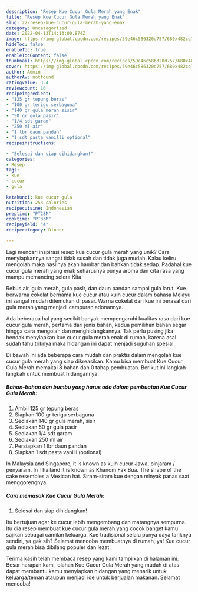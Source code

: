 ```yaml
---
description: "Resep Kue Cucur Gula Merah yang Enak"
title: "Resep Kue Cucur Gula Merah yang Enak"
slug: 22-resep-kue-cucur-gula-merah-yang-enak
category: Uncategorized
date: 2022-04-13T14:13:00.874Z
image: https://img-global.cpcdn.com/recipes/59e46c586320d757/680x482cq70/kue-cucur-gula-merah-foto-resep-utama.jpg
hideToc: false
enableToc: true
enableTocContent: false
thumbnail: https://img-global.cpcdn.com/recipes/59e46c586320d757/680x482cq70/kue-cucur-gula-merah-foto-resep-utama.jpg
cover: https://img-global.cpcdn.com/recipes/59e46c586320d757/680x482cq70/kue-cucur-gula-merah-foto-resep-utama.jpg
author: Admin
authorAv: notfound
ratingvalue: 3.4
reviewcount: 16
recipeingredient:
- "125 gr tepung beras"
- "100 gr terigu serbaguna"
- "140 gr gula merah sisir"
- "50 gr gula pasir"
- "1/4 sdt garam"
- "250 ml air"
- "1 lbr daun pandan"
- "1 sdt pasta vanilli optional"
recipeinstructions:

- "Selesai dan siap dihidangkan!"
categories:
- Resep
tags:
- kue
- cucur
- gula

katakunci: kue cucur gula 
nutrition: 253 calories
recipecuisine: Indonesian
preptime: "PT28M"
cooktime: "PT33M"
recipeyield: "4"
recipecategory: Dinner

---
```





Lagi mencari inspirasi resep kue cucur gula merah yang unik? Cara menyiapkannya sangat tidak susah dan tidak juga mudah. Kalau keliru mengolah maka hasilnya akan hambar dan bahkan tidak sedap. Padahal kue cucur gula merah yang enak seharusnya punya aroma dan cita rasa yang mampu memancing selera Kita.





Rebus air, gula merah, gula pasir, dan daun pandan sampai gula larut. Kue berwarna cokelat bernama kue cucur atau kuih cucur dalam bahasa Melayu ini sangat mudah ditemukan di pasar. Warna cokelat dari kue ini berasal dari gula merah yang menjadi campuran adonannya.

Ada beberapa hal yang sedikit banyak mempengaruhi kualitas rasa dari kue cucur gula merah, pertama dari jenis bahan, kedua pemilihan bahan segar hingga cara mengolah dan menghidangkannya. Tak perlu pusing jika hendak menyiapkan kue cucur gula merah enak di rumah, karena asal sudah tahu triknya maka hidangan ini dapat menjadi suguhan spesial.






Di bawah ini ada beberapa cara mudah dan praktis dalam mengolah kue cucur gula merah yang siap dikreasikan. Kamu bisa membuat Kue Cucur Gula Merah memakai 8 bahan dan 0 tahap pembuatan. Berikut ini langkah-langkah untuk membuat hidangannya.

<!--inarticleads1-->

##### Bahan-bahan dan bumbu yang harus ada dalam pembuatan Kue Cucur Gula Merah:

1. Ambil 125 gr tepung beras
1. Siapkan 100 gr terigu serbaguna
1. Sediakan 140 gr gula merah, sisir
1. Sediakan 50 gr gula pasir
1. Sediakan 1/4 sdt garam
1. Sediakan 250 ml air
1. Persiapkan 1 lbr daun pandan
1. Siapkan 1 sdt pasta vanilli (optional)


In Malaysia and Singapore, it is known as kuih cucur Jawa, pinjaram / penyaram. In Thailand it is known as Khanom Fak Bua. The shape of the cake resembles a Mexican hat. Siram-siram kue dengan minyak panas saat menggorengnya. 

<!--inarticleads2-->

##### Cara memasak Kue Cucur Gula Merah:


1. Selesai dan siap dihidangkan!

Itu bertujuan agar ke cucur lebih mengembang dan matangnya sempurna. Itu dia resep membuat kue cucur gula merah yang cocok banget kamu sajikan sebagai camilan keluarga. Kue tradisional selalu punya daya tariknya sendiri, ya gak sih? Selamat mencoba membuatnya di rumah, ya! Kue cucur gula merah bisa dibilang populer dan lezat. 

Terima kasih telah membaca resep yang kami tampilkan di halaman ini. Besar harapan kami, olahan Kue Cucur Gula Merah yang mudah di atas dapat membantu kamu menyiapkan hidangan yang menarik untuk keluarga/teman ataupun menjadi ide untuk berjualan makanan. Selamat mencoba!
